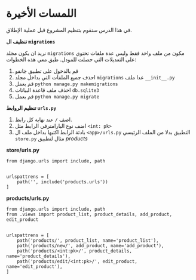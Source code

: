 # اللمسات الأخيرة
في هذا الدرس سنقوم بتنظيم المشروع قبل عملية الإطلاق.

**تنظيف ال `migrations`**

نريد ان يكون مجلد `migrations` مكون من ملف واحد فقط وليس عدة ملفات تحتوي على التعديلات التي حصلت للمودل. طبق معي هذه الخطوات:

1. قم بالدخول على تطبيق جانقو
2. احذف جميع الملفات التي بداخل مجلد `migrations` عدا ملف `__init__.py`
3. قم بعمل `python manage.py makemigrations`
4. احذف ملف قاعدة البيانات `db.sqlite3`
5. قم بعمل `python manage.py migrate`

**تنظيم الروابط `urls.py`**

1. اضف `/` عند نهاية كل رابط.
2. اضف نوع البارامترفي الرابط مثل `<int: pk>`
3. بادئة الرابط اكتبها بداخل ملف ال `<app>/urls.py` التطبيق بدلا من الملف الرئيسي `store.py`  مثال لتطبيق *products*

**store/urls.py**
```
from django.urls import include, path


urlspattrens = [
    path('', include('products.urls'))
]
```
**products/urls.py**

```
from django.urls import include, path
from .views import product_list, product_details, add_product, edit_product


urlspattrens = [
    path('products/', product_list, name='product_list'),
    path('products/new/', add_product, name='add_product'),
    path('products/<int:pk>/', product_details, name='product_details'),
    path('products/edit/<int:pk>/', edit_product, name='edit_product'),
]
```
